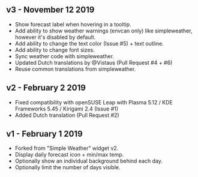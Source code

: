 ## v3 - November 12 2019

* Show forecast label when hovering in a tooltip.
* Add ability to show weather warnings (envcan only) like simpleweather, however it's disabled by default.
* Add ability to change the text color (Issue #5) + text outline.
* Add ability to change font sizes.
* Sync weather code with simpleweather.
* Updated Dutch translations by @Vistaus (Pull Request #4 + #6)
* Reuse common translations from simpleweather.

## v2 - February 2 2019

* Fixed compatibility with openSUSE Leap with Plasma 5.12 / KDE Frameworks 5.45 / Kirigami 2.4 (Issue #1)
* Added Dutch translation (Pull Request #2)

## v1 - February 1 2019

* Forked from "Simple Weather" widget v2.
* Display daily forecast icon + min/max temp.
* Optionally show an individual background behind each day.
* Optionally limit the number of days visible.
